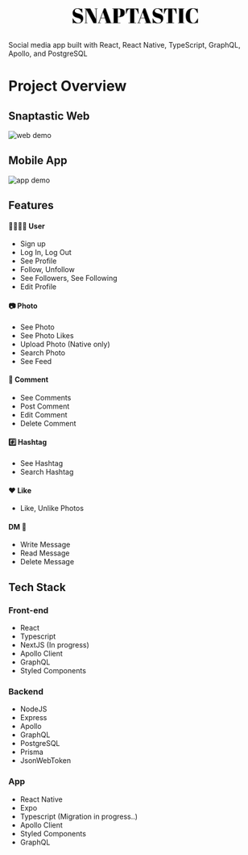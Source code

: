 <div style="text-align: center;">
  <img src="https://github.com/shin101/snaptastic-web/blob/main/public/images/logo-black.png?raw=true" alt="Snaptastic Logo" width="250" height="30" />
</div><br/>

Social media app built with React, React Native, TypeScript, GraphQL, Apollo, and PostgreSQL

# Project Overview

## Snaptastic Web


<img src="https://github.com/shin101/snaptastic-web/blob/main/public/images/web.gif?raw=true" alt="web demo" />

## Mobile App

<img src="https://github.com/shin101/snaptastic-web/blob/main/public/images/mobile.gif?raw=true" alt="app demo"  />


## Features

#### 💁🏼‍♀️✨ User

- Sign up
- Log In, Log Out
- See Profile
- Follow, Unfollow
- See Followers, See Following
- Edit Profile

#### 📷 Photo

- See Photo
- See Photo Likes
- Upload Photo (Native only)
- Search Photo
- See Feed

#### 💬 Comment

- See Comments
- Post Comment
- Edit Comment
- Delete Comment

#### #️⃣ Hashtag

- See Hashtag
- Search Hashtag

#### ❤️ Like

- Like, Unlike Photos

#### DM 📨

- Write Message
- Read Message
- Delete Message

## Tech Stack

### Front-end

- React
- Typescript
- NextJS (In progress)
- Apollo Client
- GraphQL
- Styled Components

### Backend

- NodeJS
- Express
- Apollo
- GraphQL
- PostgreSQL
- Prisma
- JsonWebToken

### App

- React Native
- Expo
- Typescript (Migration in progress..)
- Apollo Client
- Styled Components
- GraphQL
